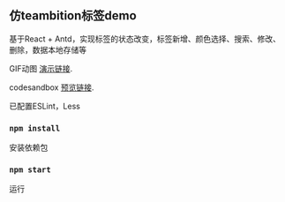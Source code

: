 ## 仿teambition标签demo

基于React + Antd，实现标签的状态改变，标签新增、颜色选择、搜索、修改、删除，数据本地存储等

GIF动图  [演示链接](https://996.icu).

codesandbox  [预览链接](https://codesandbox.io/s/withered-sky-h3g8j?file=/src/App.js).

已配置ESLint，Less

### `npm install`

安装依赖包

### `npm start`

运行

